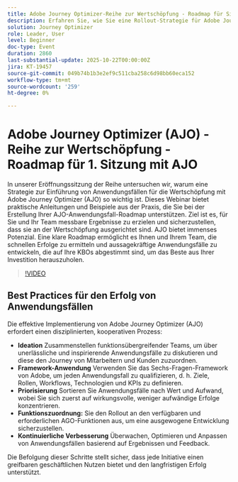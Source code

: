 ```yaml
---
title: Adobe Journey Optimizer-Reihe zur Wertschöpfung - Roadmap für Sitzung 1 mit Adobe Journey Optimizer
description: Erfahren Sie, wie Sie eine Rollout-Strategie für Adobe Journey Optimizer-Anwendungsfälle entwerfen, die messbare Ergebnisse erzielt. Entdecken Sie praktische Tipps und Beispiele aus der Praxis, um geschäftlichen Nutzen zu erzielen.
solution: Journey Optimizer
role: Leader, User
level: Beginner
doc-type: Event
duration: 2860
last-substantial-update: 2025-10-22T00:00:00Z
jira: KT-19457
source-git-commit: 049b74b1b3e2ef9c511cba258c6d98bb60eca152
workflow-type: tm+mt
source-wordcount: '259'
ht-degree: 0%

---
```



# Adobe Journey Optimizer (AJO) - Reihe zur Wertschöpfung - Roadmap für 1. Sitzung mit AJO

In unserer Eröffnungssitzung der Reihe untersuchen wir, warum eine Strategie zur Einführung von Anwendungsfällen für die Wertschöpfung mit Adobe Journey Optimizer (AJO) so wichtig ist. Dieses Webinar bietet praktische Anleitungen und Beispiele aus der Praxis, die Sie bei der Erstellung Ihrer AJO-Anwendungsfall-Roadmap unterstützen. Ziel ist es, für Sie und Ihr Team messbare Ergebnisse zu erzielen und sicherzustellen, dass sie an der Wertschöpfung ausgerichtet sind. AJO bietet immenses Potenzial. Eine klare Roadmap ermöglicht es Ihnen und Ihrem Team, die schnellen Erfolge zu ermitteln und aussagekräftige Anwendungsfälle zu entwickeln, die auf Ihre KBOs abgestimmt sind, um das Beste aus Ihrer Investition herauszuholen.

>[!VIDEO](https://video.tv.adobe.com/v/3476067/?learn=on&enablevpops)

## Best Practices für den Erfolg von Anwendungsfällen

Die effektive Implementierung von Adobe Journey Optimizer (AJO) erfordert einen disziplinierten, kooperativen Prozess:

* **Ideation** Zusammenstellen funktionsübergreifender Teams, um über unerlässliche und inspirierende Anwendungsfälle zu diskutieren und diese den Journey von Mitarbeitern und Kunden zuzuordnen.
* **Framework-Anwendung** Verwenden Sie das Sechs-Fragen-Framework von Adobe, um jeden Anwendungsfall zu qualifizieren, d. h. Ziele, Rollen, Workflows, Technologien und KPIs zu definieren.
* **Priorisierung** Sortieren Sie Anwendungsfälle nach Wert und Aufwand, wobei Sie sich zuerst auf wirkungsvolle, weniger aufwändige Erfolge konzentrieren.
* **Funktionszuordnung:** Sie den Rollout an den verfügbaren und erforderlichen AGO-Funktionen aus, um eine ausgewogene Entwicklung sicherzustellen.
* **Kontinuierliche Verbesserung** Überwachen, Optimieren und Anpassen von Anwendungsfällen basierend auf Ergebnissen und Feedback.

Die Befolgung dieser Schritte stellt sicher, dass jede Initiative einen greifbaren geschäftlichen Nutzen bietet und den langfristigen Erfolg unterstützt.

